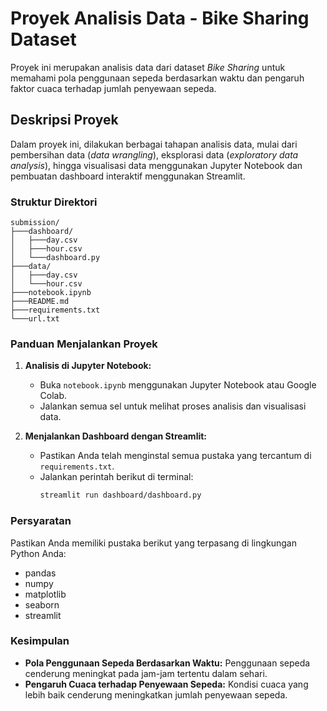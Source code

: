 # Proyek Analisis Data - Bike Sharing Dataset

Proyek ini merupakan analisis data dari dataset *Bike Sharing* untuk memahami pola penggunaan sepeda berdasarkan waktu dan pengaruh faktor cuaca terhadap jumlah penyewaan sepeda.

## Deskripsi Proyek

Dalam proyek ini, dilakukan berbagai tahapan analisis data, mulai dari pembersihan data (*data wrangling*), eksplorasi data (*exploratory data analysis*), hingga visualisasi data menggunakan Jupyter Notebook dan pembuatan dashboard interaktif menggunakan Streamlit.

### Struktur Direktori
```
submission/
├───dashboard/
│   ├───day.csv
│   ├───hour.csv
│   └───dashboard.py
├───data/
│   ├───day.csv
│   └───hour.csv
├───notebook.ipynb
├───README.md
├───requirements.txt
└───url.txt
```



### Panduan Menjalankan Proyek

1. **Analisis di Jupyter Notebook:**
   - Buka `notebook.ipynb` menggunakan Jupyter Notebook atau Google Colab.
   - Jalankan semua sel untuk melihat proses analisis dan visualisasi data.

2. **Menjalankan Dashboard dengan Streamlit:**
   - Pastikan Anda telah menginstal semua pustaka yang tercantum di `requirements.txt`.
   - Jalankan perintah berikut di terminal:
     ```bash
     streamlit run dashboard/dashboard.py
     ```

### Persyaratan

Pastikan Anda memiliki pustaka berikut yang terpasang di lingkungan Python Anda:

- pandas
- numpy
- matplotlib
- seaborn
- streamlit

### Kesimpulan

- **Pola Penggunaan Sepeda Berdasarkan Waktu:** Penggunaan sepeda cenderung meningkat pada jam-jam tertentu dalam sehari.
- **Pengaruh Cuaca terhadap Penyewaan Sepeda:** Kondisi cuaca yang lebih baik cenderung meningkatkan jumlah penyewaan sepeda.
